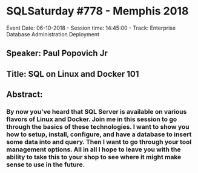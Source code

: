 # SQLSaturday #778 - Memphis 2018
Event Date: 06-10-2018 - Session time: 14:45:00 - Track: Enterprise Database Administration  Deployment
## Speaker: Paul Popovich Jr
## Title: SQL on Linux and Docker 101
## Abstract:
### By now you've heard that SQL Server is available on various flavors of Linux and Docker. Join me in this session to go through the basics of these technologies. I want to show you how to setup, install, configure, and have a database to insert some data into and query. Then I want to go through your tool management options. All in all I hope to leave you with the ability to take this to your shop to see where it might make sense to use in the future.
